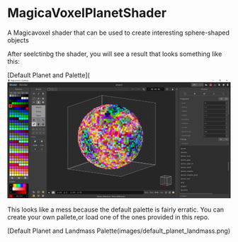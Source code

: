 # MagicaVoxelPlanetShader
 A Magicavoxel shader that can be used to create interesting sphere-shaped objects

After seelctinbg the shader, you will see a result that looks something like this:

[Default Planet and Palette](<img src="images/default_planet.png"/>


This looks like a mess because the default palette is fairly erratic.  You can create your own pallete,or load one of the ones provided in this repo.

[Default Planet and Landmass Palette(images/default_planet_landmass.png)


